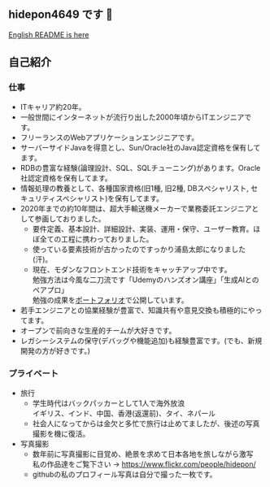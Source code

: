 ## hidepon4649 です 👋


<!--
**hidepon4649/hidepon4649** is a ✨ _special_ ✨ repository because its `README.md` (this file) appears on your GitHub profile.

Here are some ideas to get you started:

- 🔭 I’m currently working on ...
- 🌱 I’m currently learning ...
- 👯 I’m looking to collaborate on ...
- 🤔 I’m looking for help with ...
- 💬 Ask me about ...
- 📫 How to reach me: ...
- 😄 Pronouns: ...
- ⚡ Fun fact: ...
-->

[English README is here](README.en.md)

## 自己紹介

### 仕事
- ITキャリア約20年。
- 一般世間にインターネットが流行り出した2000年頃からITエンジニアです。
- フリーランスのWebアプリケーションエンジニアです。
- サーバーサイドJavaを得意とし、Sun/Oracle社のJava認定資格を保有してます。
- RDBの豊富な経験(論理設計、SQL、SQLチューニング)があります。Oracle社認定資格を保有してます。
- 情報処理の教養として、各種国家資格(旧1種, 旧2種, DBスペシャリスト, セキュリティスペシャリスト)を保有してます。
- 2020年までの約10年間は、超大手輸送機メーカーで業務委託エンジニアとして参画しておりました。
  - 要件定義、基本設計、詳細設計、実装、運用・保守、ユーザー教育。ほぼ全ての工程に携わっておりました。 
  - 使っている要素技術が古かったのですっかり浦島太郎になりました(汗)。
  - 現在、モダンなフロントエンド技術をキャッチアップ中です。
    <br>勉強方法は今風な二刀流です「Udemyのハンズオン講座」「生成AIとのペアプロ」
    <br>勉強の成果を[ポートフォリオ](https://github.com/hidepon4649/AttendanceManagement)で公開しています。 
- 若手エンジニアとの協業経験が豊富で、知識共有や意見交換も積極的にやってます。
- オープンで前向きな生産的チームが大好きです。
- レガシーシステムの保守(デバッグや機能追加)も経験豊富です。(でも、新規開発の方が好きです。)

### プライベート

- 旅行
    - 学生時代はバックパッカーとして1人で海外放浪
    <br>イギリス、インド、中国、香港(返還前)、タイ、ネパール
    - 社会人になってからは金欠と多忙で旅行は止めてましたが、後述の写真撮影を機に復活。
- 写真撮影
    - 数年前に写真撮影に目覚め、絶景を求めて日本各地を旅しながら激写
    <br>私の作品達をご覧下さい → https://www.flickr.com/people/hidepon/
    - githubの私のプロフィール写真は自分で撮った一枚です。

